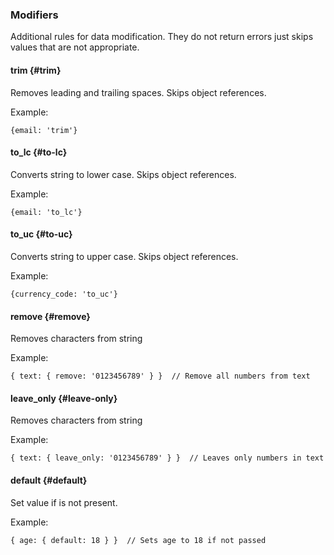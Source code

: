### Modifiers

Additional rules for data modification. They do not return errors just skips values that are not appropriate.

#### trim {#trim}

Removes leading and trailing spaces. Skips object references.

Example:

```text
{email: 'trim'}
```

#### to\_lc {#to-lc}

Converts string to lower case. Skips object references.

Example:

```text
{email: 'to_lc'}
```

#### to\_uc {#to-uc}

Converts string to upper case. Skips object references.

Example:

```text
{currency_code: 'to_uc'}
```

#### remove {#remove}

Removes characters from string

Example:

```text
{ text: { remove: '0123456789' } }  // Remove all numbers from text
```

#### leave\_only {#leave-only}

Removes characters from string

Example:

```text
{ text: { leave_only: '0123456789' } }  // Leaves only numbers in text
```

#### default {#default}

Set value if is not present.

Example:

```text
{ age: { default: 18 } }  // Sets age to 18 if not passed
```

## 



